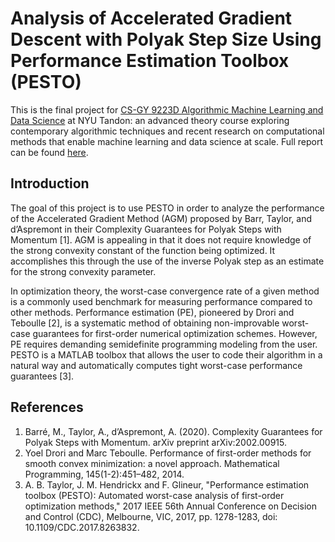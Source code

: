 # Analysis of Accelerated Gradient Descent with Polyak Step Size Using Performance Estimation Toolbox (PESTO)

This is the final project for [CS-GY 9223D Algorithmic Machine Learning and Data Science](https://www.chrismusco.com/amlds2020/) at NYU Tandon: an advanced theory course exploring contemporary algorithmic techniques and recent research on computational methods that enable machine learning and data science at scale. Full report can be found [here](https://github.com/jmg764/Analysis-of-Accelerated-Gradient-Descent-with-Polyak-Step-Size-Using-Performance-Estimation-Toolbox/blob/main/AlgoML%20Final%20Project.pdf).

## Introduction

The goal of this project is to use PESTO in order to analyze the performance of the Accelerated Gradient Method (AGM) proposed by Barr, Taylor, and d’Aspremont in their Complexity Guarantees for Polyak Steps with Momentum [1]. AGM is appealing in that it does not require knowledge of the strong convexity constant  of the function being optimized. It accomplishes this through the use of the inverse Polyak step as an estimate for the strong convexity parameter. 

In optimization theory, the worst-case convergence rate of a given method is a commonly used benchmark for measuring performance compared to other methods. Performance estimation (PE), pioneered by Drori and Teboulle [2], is a systematic method of obtaining non-improvable worst-case guarantees for first-order numerical optimization schemes. However, PE requires demanding semidefinite programming modeling from the user. PESTO is a MATLAB toolbox that allows the user to code their algorithm in a natural way and automatically computes tight worst-case performance guarantees [3].

## References
1. Barré, M., Taylor, A., d’Aspremont, A. (2020). Complexity Guarantees for Polyak Steps with Momentum. arXiv preprint arXiv:2002.00915.
2. Yoel Drori and Marc Teboulle. Performance of first-order methods for smooth convex minimization: a novel approach. Mathematical Programming, 145(1-2):451–482, 2014.
3. A. B. Taylor, J. M. Hendrickx and F. Glineur, "Performance estimation toolbox (PESTO): Automated worst-case analysis of first-order optimization methods," 2017 IEEE 56th Annual Conference on Decision and Control (CDC), Melbourne, VIC, 2017, pp. 1278-1283, doi: 10.1109/CDC.2017.8263832.
